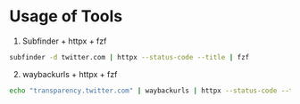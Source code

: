 # Usage of Tools

1. Subfinder + httpx + fzf

```bash
subfinder -d twitter.com | httpx --status-code --title | fzf
```

2. waybackurls + httpx + fzf

```bash
echo "transparency.twitter.com" | waybackurls | httpx --status-code --title | fzf
```
